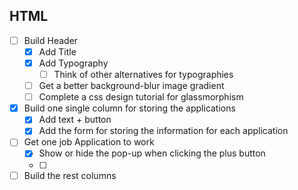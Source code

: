 ## HTML

- [ ] Build Header
  - [x] Add Title
  - [x] Add Typography
    - [ ] Think of other alternatives for typographies
  - [ ] Get a better background-blur image gradient
  - [ ] Complete a css design tutorial for glassmorphism
- [x] Build one single column for storing the applications
  - [x] Add text + button
  - [x] Add the form for storing the information for each application
- [ ] Get one job Application to work
  - [x] Show or hide the pop-up when clicking the plus button
  - [ ]
- [ ] Build the rest columns
